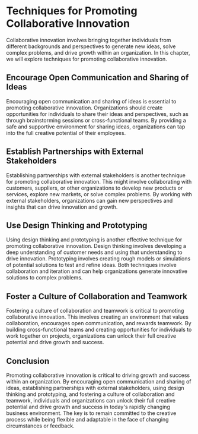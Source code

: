 # Techniques for Promoting Collaborative Innovation

Collaborative innovation involves bringing together individuals from different backgrounds and perspectives to generate new ideas, solve complex problems, and drive growth within an organization. In this chapter, we will explore techniques for promoting collaborative innovation.

Encourage Open Communication and Sharing of Ideas
-------------------------------------------------

Encouraging open communication and sharing of ideas is essential to promoting collaborative innovation. Organizations should create opportunities for individuals to share their ideas and perspectives, such as through brainstorming sessions or cross-functional teams. By providing a safe and supportive environment for sharing ideas, organizations can tap into the full creative potential of their employees.

Establish Partnerships with External Stakeholders
-------------------------------------------------

Establishing partnerships with external stakeholders is another technique for promoting collaborative innovation. This might involve collaborating with customers, suppliers, or other organizations to develop new products or services, explore new markets, or solve complex problems. By working with external stakeholders, organizations can gain new perspectives and insights that can drive innovation and growth.

Use Design Thinking and Prototyping
-----------------------------------

Using design thinking and prototyping is another effective technique for promoting collaborative innovation. Design thinking involves developing a deep understanding of customer needs and using that understanding to drive innovation. Prototyping involves creating rough models or simulations of potential solutions to test and refine ideas. Both techniques involve collaboration and iteration and can help organizations generate innovative solutions to complex problems.

Foster a Culture of Collaboration and Teamwork
----------------------------------------------

Fostering a culture of collaboration and teamwork is critical to promoting collaborative innovation. This involves creating an environment that values collaboration, encourages open communication, and rewards teamwork. By building cross-functional teams and creating opportunities for individuals to work together on projects, organizations can unlock their full creative potential and drive growth and success.

Conclusion
----------

Promoting collaborative innovation is critical to driving growth and success within an organization. By encouraging open communication and sharing of ideas, establishing partnerships with external stakeholders, using design thinking and prototyping, and fostering a culture of collaboration and teamwork, individuals and organizations can unlock their full creative potential and drive growth and success in today's rapidly changing business environment. The key is to remain committed to the creative process while being flexible and adaptable in the face of changing circumstances or feedback.


